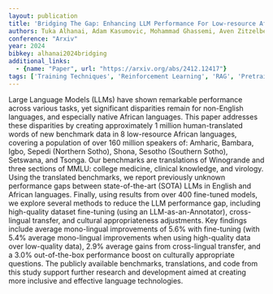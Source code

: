 ```yaml
---
layout: publication
title: 'Bridging The Gap: Enhancing LLM Performance For Low-resource African Languages With New Benchmarks, Fine-tuning, And Cultural Adjustments'
authors: Tuka Alhanai, Adam Kasumovic, Mohammad Ghassemi, Aven Zitzelberger, Jessica Lundin, Guillaume Chabot-couture
conference: "Arxiv"
year: 2024
bibkey: alhanai2024bridging
additional_links:
  - {name: "Paper", url: "https://arxiv.org/abs/2412.12417"}
tags: ['Training Techniques', 'Reinforcement Learning', 'RAG', 'Pretraining Methods', 'Fine-Tuning']
---
```

Large Language Models (LLMs) have shown remarkable performance across various
tasks, yet significant disparities remain for non-English languages, and
especially native African languages. This paper addresses these disparities by
creating approximately 1 million human-translated words of new benchmark data
in 8 low-resource African languages, covering a population of over 160 million
speakers of: Amharic, Bambara, Igbo, Sepedi (Northern Sotho), Shona, Sesotho
(Southern Sotho), Setswana, and Tsonga. Our benchmarks are translations of
Winogrande and three sections of MMLU: college medicine, clinical knowledge,
and virology. Using the translated benchmarks, we report previously unknown
performance gaps between state-of-the-art (SOTA) LLMs in English and African
languages. Finally, using results from over 400 fine-tuned models, we explore
several methods to reduce the LLM performance gap, including high-quality
dataset fine-tuning (using an LLM-as-an-Annotator), cross-lingual transfer, and
cultural appropriateness adjustments. Key findings include average mono-lingual
improvements of 5.6% with fine-tuning (with 5.4% average mono-lingual
improvements when using high-quality data over low-quality data), 2.9% average
gains from cross-lingual transfer, and a 3.0% out-of-the-box performance boost
on culturally appropriate questions. The publicly available benchmarks,
translations, and code from this study support further research and development
aimed at creating more inclusive and effective language technologies.
